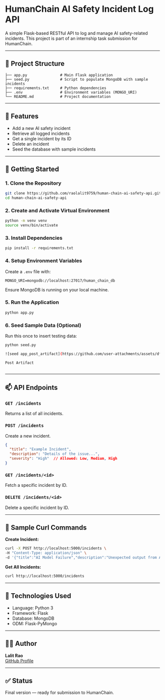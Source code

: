 # HumanChain AI Safety Incident Log API

A simple Flask-based RESTful API to log and manage AI safety-related incidents. This project is part of an internship task submission for HumanChain.

---

## 📁 Project Structure

```
├── app.py               # Main Flask application
├── seed.py              # Script to populate MongoDB with sample incidents
├── requirements.txt     # Python dependencies
├── .env                 # Environment variables (MONGO_URI)
└── README.md            # Project documentation
```

---

## 🔧 Features

- Add a new AI safety incident
- Retrieve all logged incidents
- Get a single incident by its ID
- Delete an incident
- Seed the database with sample incidents

---

## 🚀 Getting Started

### 1. Clone the Repository

```bash
git clone https://github.com/raolalit9759/human-chain-ai-safety-api.git
cd human-chain-ai-safety-api
```

### 2. Create and Activate Virtual Environment

```bash
python -m venv venv
source venv/bin/activate   
```

### 3. Install Dependencies

```bash
pip install -r requirements.txt
```

### 4. Setup Environment Variables

Create a `.env` file with:

```
MONGO_URI=mongodb://localhost:27017/human_chain_db
```

Ensure MongoDB is running on your local machine.

### 5. Run the Application

```bash
python app.py
```

### 6. Seed Sample Data (Optional)

Run this once to insert testing data:

```bash
python seed.py

![seed app_post_artifact](https://github.com/user-attachments/assets/dff94031-0d1f-43ba-9fa6-a78a6a5548af)

Post Artifact



```

---

## 📫 API Endpoints

### `GET /incidents`

Returns a list of all incidents.

### `POST /incidents`

Create a new incident.

```json
{
  "title": "Example Incident",
  "description": "Details of the issue...",
  "severity": "High"  // Allowed: Low, Medium, High
}
```

### `GET /incidents/<id>`

Fetch a specific incident by ID.

### `DELETE /incidents/<id>`

Delete a specific incident by ID.

---

## 🧪 Sample Curl Commands

**Create Incident:**

```bash
curl -X POST http://localhost:5000/incidents \
-H "Content-Type: application/json" \
-d '{"title":"AI Model Failure","description":"Unexpected output from AI","severity":"High"}'
```

**Get All Incidents:**

```bash
curl http://localhost:5000/incidents
```

---

## 🧠 Technologies Used

- Language: Python 3
- Framework: Flask
- Database: MongoDB
- ODM: Flask-PyMongo

---

## 🙋‍♂️ Author

**Lalit Rao**\
[GitHub Profile](https://github.com/raolalit9759)

---

## ✅ Status

Final version — ready for submission to HumanChain.


